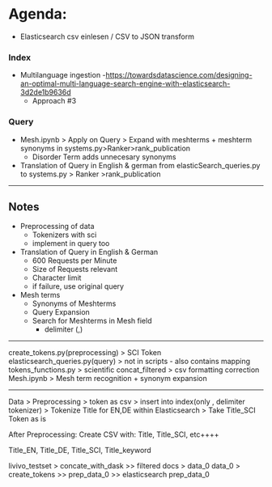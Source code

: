 # Agenda:
- Elasticsearch csv einlesen / CSV to JSON transform
### Index
- Multilanguage ingestion 
	-https://towardsdatascience.com/designing-an-optimal-multi-language-search-engine-with-elasticsearch-3d2de1b9636d
	- Approach #3
### Query
- Mesh.ipynb > Apply on Query > Expand with meshterms + meshterm synonyms in systems.py>Ranker>rank_publication
	- Disorder Term adds unnecesary synonyms
- Translation of Query in English & german from elasticSearch_queries.py to systems.py > Ranker >rank_publication


___________________________________________________________________________________________________________________________
## Notes
- Preprocessing of data
	- Tokenizers with sci
	- implement in query too
- Translation of Query in English & German
	- 600 Requests per Minute
	- Size of Requests relevant
	- Character limit
	- if failure, use original query
- Mesh terms
	- Synonyms of Meshterms
	- Query Expansion
	- Search for Meshterms in Mesh field
		- delimiter (,)
___________________


create_tokens.py(preprocessing) >  SCI Token
elasticsearch_queries.py(query) > not in scripts
	- also contains mapping
tokens_functions.py > scientific
concat_filtered > csv formatting correction 
Mesh.ipynb > Mesh term recognition + synonym expansion

___________________

Data > Preprocessing > token as csv > insert into index(only , delimiter tokenizer)
									> Tokenize Title for EN,DE within Elasticsearch
									> Take Title_SCI Token as is


After Preprocessing:
	Create CSV with: Title, Title_SCI, etc++++

Title_EN, Title_DE, Title_SCI, Title_keyword



	
	
livivo_testset  > concate_with_dask >> filtered docs > data_0 
data_0 > create_tokens >> prep_data_0 >> elasticsearch
prep_data_0